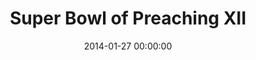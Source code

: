 ---
layout: series
series: "Super Bowl of Preaching XII"
permalink: "/super-bowl-of-preaching-xii/"
title: Super Bowl of Preaching XII
date: 2014-01-27 00:00:00
endDate: 2014-02-02 00:00:00
description: "Tome vs. Mingo in the annual smackdown of preaching."
src: "http://s3.amazonaws.com/crossroads-media/images/legacy/content/SB_XII_190x110.jpg"
---